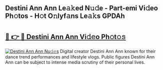 ## Destini Ann Ann Le𝚊𝚔ed N𝚞𝚍e - Part-emi Vi𝚍eo Ph𝚘tos - H𝚘t O𝚗lyf𝚊ns Le𝚊𝚔s GPDAh

# <h2><a href="http://hfh24u.feru.top/?c=Destini+Ann+Ann">🔗 👉 🔴 Destini Ann Ann Vi𝚍𝚎o Ph𝚘t𝚘𝚜</a></h2>

[![Destini Ann Ann Nu𝚍𝚎s](https://i.imgur.com/0TWrTi3.gif)](http://hfh24u.feru.top/?c=Destini+Ann+Ann)
Digital creator Destini Ann Ann known for their dance trend performances and lifestyle vlogs. Public figures Destini Ann Ann can be subject to intense media scrutiny of their personal lives. 
